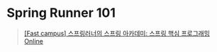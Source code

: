 # Spring Runner 101

> [[Fast campus] 스프링러너의 스프링 아카데미: 스프링 핵심 프로그래밍 Online](https://fastcampus.co.kr/dev_academy_springrunner101)
